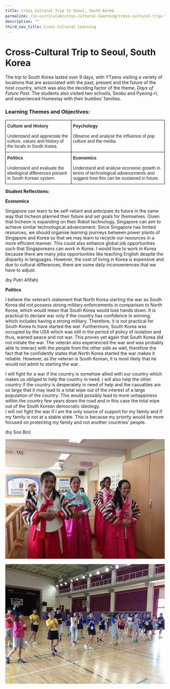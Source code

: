```yaml
---
title: Cross Cultural Trip to Seoul, South Korea
permalink: /co-curriculum/cross-cultural-learning/cross-cultural-trip-to-seoul-south-korea/
description: ""
third_nav_title: Cross Cultural Learning
---
```

# **Cross-Cultural Trip to Seoul, South Korea**

The trip to South Korea lasted over 9 days, with YTzens visiting a variety of locations that are associated with the past, present and the future of the host country, which was also the deciding factor of the theme, _Days of Future Past_. The students also visited two schools, Seobu and Pyeong-ri, and experienced Homestay with their buddies’ families.

### Learning Themes and Objectives:

<table style="border-collapse:collapse;border-spacing:0" class="tg"><thead><tr><th style="background-color:#FFF;border-color:#000000;border-style:solid;border-width:1px;color:#222;font-family:Arial, sans-serif;font-size:14px;font-weight:normal;overflow:hidden;padding:10px 5px;text-align:left;vertical-align:top;word-break:normal"><span style="font-weight:bold;color:#222">Culture and History</span><br><br>Understand and appreciate the culture, values and history of the locals in South Korea.</th><th style="background-color:#FFF;border-color:#000000;border-style:solid;border-width:1px;color:#222;font-family:Arial, sans-serif;font-size:14px;font-weight:normal;overflow:hidden;padding:10px 5px;text-align:left;vertical-align:top;word-break:normal"><span style="font-weight:bold;color:#222">Psychology</span><br><br>Observe and analyse the influence of pop culture and the media.</th></tr></thead><tbody><tr><td style="background-color:#FFF;border-color:#000000;border-style:solid;border-width:1px;color:#222;font-family:Arial, sans-serif;font-size:14px;overflow:hidden;padding:10px 5px;text-align:left;vertical-align:top;word-break:normal"><span style="font-weight:bold;color:#222">Politics</span><br><br>Understand and evaluate the ideological differences present in South Korean system.</td><td style="background-color:#FFF;border-color:#000000;border-style:solid;border-width:1px;color:#222;font-family:Arial, sans-serif;font-size:14px;overflow:hidden;padding:10px 5px;text-align:left;vertical-align:top;word-break:normal"><span style="font-weight:bold;color:#222">Economics</span><br><br>Understand and analyse economic growth in terms of technological advancements and suggest how this can be sustained in future.</td></tr></tbody></table>


**Student Reflections:**

**Economics**

Singapore can learn to be self-reliant and anticipate its future in the same way that Incheon planned their future and set goals for themselves. Given that Incheon is expanding on their Robot technology, Singapore can aim to achieve similar technological advancement. Since Singapore has limited resources, we should organise learning journeys between power plants of Singapore and Korea so that we may learn to recycle our resources in a more efficient manner. This could also enhance global job opportunities such that Singaporeans can work in Korea. I would love to work in Korea because there are many jobs opportunities like teaching English despite the disparity in languages. However, the cost of living in Korea is expensive and due to cultural differences, there are some daily inconveniences that we have to adjust.

(by Putri Afifah)

**Politics**

I believe the veteran’s statement that North Korea starting the war as South Korea did not possess strong military enforcements in comparison to North Korea, which would mean that South Korea would lose hands down. It is practical to declare war only if the country has confidence in winning, which includes having a strong military. Therefore, it is not practical for South Korea to have started the war. Furthermore, South Korea was occupied by the USA which was still in the period of policy of isolation and thus, wanted peace and not war. This proves yet again that South Korea did not initiate the war. The veteran also experienced the war and was probably able to interact with the people from the other side as well, therefore the fact that he confidently states that North Korea started the war makes it reliable. However, as the veteran is South Korean, it is most likely that he would not admit to starting the war.

I will fight for a war if the country is somehow allied with our country which makes us obliged to help the country in need. I will also help the other country if the country is desperately in need of help and the casualties are so large that it may lead to a total wipe out of the interest of a large population of the country. This would possibly lead to more unhappiness within the country few years down the road and in this case the total wipe out of the South Korean democratic ideology.  
I will not fight the war if I am the only source of support for my family and if my family is not at a stable state. This is because my priority would be more focused on protecting my family and not another countries’ people.

(by Soo Bin)


![](/images/South%20Korea%20Trip%20Photo%201.jpg)

![](/images/South%20Korea%20Trip%20Photo%202.jpg)